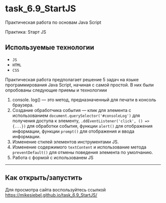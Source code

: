# task_6.9_StartJS
Практическая работа по основам Java Script

Практика: Sтарт JS

## Используемые технологии

* `JS`
* `HTML` 
* `CSS`


Практическая работа  предполагает решение 5 задач на языке программирования Java Script, начиная с самой простой.
В них были опробованы следующие приемы и технологиии
1. console. log() — это метод, предназначенный для печати в консоль браузера. 
2. Создание обработчика события — клик для элемента  с использованием `document.querySelector('#consoleLog')` для получения доступа к элементу,   `.ddEventListener('click', () => {...})` для обработки события, функции `alert()` для отображения информации, функции `prompt()` для отображения  и ввода информации.
3. Изменение стилей элементов инструментами JS.
4. Изменение содержимого `textContent` и использование метода `preventDefault()` для отмены поведения элемента по умолчанию.
5. Работа с формой с использованем JS
---


## Как открыть/запустить


Для просмотра сайта воспользуйтесь ссылкой https://mikesiebel.github.io/task_6.9_StartJS/ 